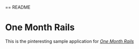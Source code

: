 == README
# One Month Rails

This is the pinteresting sample application for
[*One Month Rails*](http://onemonthrails.com)

